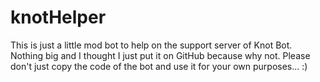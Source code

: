 # knotHelper

This is just a little mod bot to help on the support server of Knot Bot. Nothing big and I thought I just put it on GitHub because why not. Please don't just copy the code of the bot and use it for your own purposes... :)
